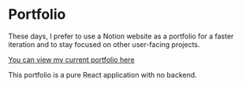 # Portfolio

These days, I prefer to use a Notion website as a portfolio for a faster iteration and to stay focused on other user-facing projects. 

[You can view my current portfolio here](https://samgorman.notion.site/Sam-Gorman-6fa0b42db0914ba7b5f65b34afe04588)

This portfolio is a pure React application with no backend.

